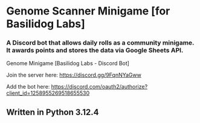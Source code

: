 # Genome Scanner Minigame [for Basilidog Labs]
### A Discord bot that allows daily rolls as a community minigame. It awards points and stores the data via Google Sheets API.

Genome Minigame [Basilidog Labs - Discord Bot]

Join the server here: https://discord.gg/9FqnNYaGww

Add the bot here: https://discord.com/oauth2/authorize?client_id=1258955269518655530


## Written in Python 3.12.4
